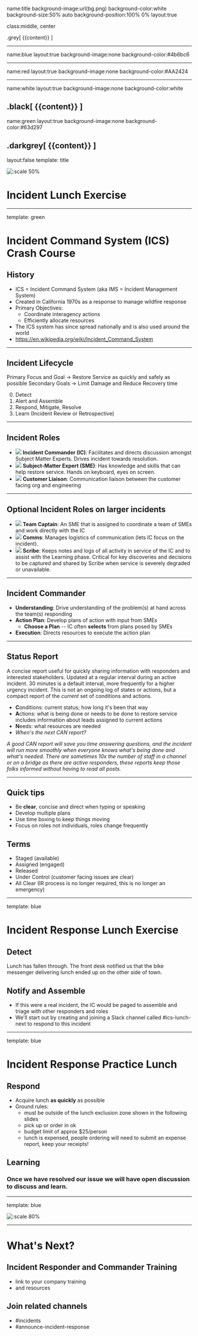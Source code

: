 name:title
background-image:url(bg.png)
background-color:white
background-size:50% auto
background-position:100% 0%
layout:true

class:middle, center

.grey[
{{content}}
]

---
name:blue
layout:true
background-image:none
background-color:#4b6bc6

---
name:red
layout:true
background-image:none
background-color:#AA2424

---
name:white
layout:true
background-image:none
background-color:white

.black[
{{content}}
]
---
name:green
layout:true
background-image:none
background-color:#63d297

.darkgrey[
{{content}}
]
---
layout:false
template: title

![:scale 50%](lunch-title.png)

# Incident Lunch Exercise

---
template: green

# Incident Command System (ICS) Crash Course
## History

* ICS = Incident Command System (aka IMS = Incident Management System)
* Created in California 1970s as a response to manage wildfire response
* Primary Objectives:
  * Coordinate interagency actions
  * Efficiently allocate resources
* The ICS system has since spread nationally and is also used around the world
* https://en.wikipedia.org/wiki/Incident_Command_System

---

## Incident Lifecycle
Primary Focus and Goal -> Restore Service as quickly and safely as possible
Secondary Goals -> Limit Damage and Reduce Recovery time

0. Detect
1. Alert and Assemble
2. Respond, Mitigate, Resolve
3. Learn (Incident Review or Retrospective)

---

## Incident Roles

* ![](emoji-ic.png)  **Incident Commander (IC)**: Facilitates and directs discussion amongst Subject Matter Experts. Drives incident towards resolution.
* ![](emoji-sme.png)  **Subject-Matter Expert (SME)**: Has knowledge and skills that can help restore service. Hands on keyboard, eyes on screen.
* ![](emoji-ce-incident-liaison.png)  **Customer Liaison**: Communication liaison between the customer facing org and engineering

---

## Optional Incident Roles on larger incidents

* ![](emoji-team_captain.png)  **Team Captain**: An SME that is assigned to coordinate a team of SMEs and work directly with the IC 
* ![](emoji-comms.png)  **Comms**: Manages logistics of communication (lets IC focus on the incident).
* ![](emoji-scribe.png)  **Scribe**: Keeps notes and logs of all activity in service of the IC and to assist with the Learning phase.  Critical for key discoveries and decisions to be captured and shared by Scribe when service is severely degraded or unavailable.
---

## Incident Commander

* **Understanding**: Drive understanding of the problem(s) at hand across the team(s) responding
* **Action Plan**: Develop plans of action with input from SMEs
  * **Choose a Plan** -- IC often **selects** from plans posed by SMEs
* **Execution**: Directs resources to execute the action plan

---

## Status Report

A concise report useful for quickly sharing information with responders and interested stakeholders.
Updated at a regular interval during an active incident. 30 minutes is a default interval, more frequently for a higher urgency incident.  This is not an ongoing log of states or actions, but a compact report of the *current* set of conditions and actions.

* **C**onditions: current status; how long it's been that way
* **A**ctions: what is being done or needs to be done to restore service
    includes information about leads assigned to current actions
* **N**eeds: what resources are needed
* _When's the next CAN report?_

*A good CAN report will save you time answering questions, and the incident will run more smoothly when everyone knows what's being done and what's needed.  There are sometimes 10x the number of staff in a channel or on a bridge as there are active responders, these reports keep those folks informed without having to read all posts.*

---

## Quick tips

* Be **clear**, concise and direct when typing or speaking
* Develop multiple plans
* Use time boxing to keep things moving
* Focus on roles not individuals, roles change frequently

## Terms
* Staged (available)
* Assigned (engaged)
* Released
* Under Control (customer facing issues are clear)
* All Clear (IR process is no longer required, this is no longer an emergency)

---
template: blue

# Incident Response Lunch Exercise
## Detect
Lunch has fallen through.  The front desk notified us that the bike messenger delivering lunch ended up on the other side of town.

## Notify and Assemble

* If this were a real incident, the IC would be paged to assemble and triage with other responders and roles
* We'll start out by creating and joining a Slack channel called #ics-lunch-next to respond to this incident

---
template: blue

# Incident Response Practice Lunch
## Respond

* Acquire lunch **as quickly** as possible
* Ground rules:
  * must be outside of the lunch exclusion zone shown in the following slides
  * pick up or order in ok
  * budget limit of approx $25/person
  * lunch is expensed, people ordering will need to submit an expense report, keep your receipts!

## Learning
### Once we have resolved our issue we will have open discussion to discuss and learn.

---
template: blue

![:scale 80%](incident-lunch-sfo-zone.png)

---
# What's Next?
## Incident Responder and Commander Training
* link to your company training
* and resources

## Join related channels
* \#incidents
* \#announce-incident-response
